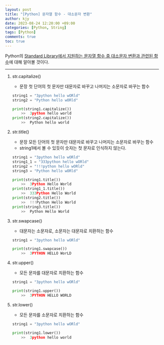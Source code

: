```yaml
---
layout: post
title: "[Python] 문자열 함수 - 대소문자 변환"
author: kjy
date: 2023-08-24 12:20:00 +09:00
categories: [Python, String]
tags: [Python]
comments: true
toc: true
---
```


Python의 [Standard Library에서 지원하는 문자열 함수 중 대소문자 변환과 관련된 함수](https://docs.python.org/3/library/stdtypes.html#text-sequence-type-str)에 대해 알아볼 것이다.

---

1. str.capitalize()

   - 문장 첫 단어의 첫 문자만 대문자로 바꾸고 나머지는 소문자로 바꾸는 함수

   ```python
   string1 = "3python hello wORld"
   string2 = "Python hello wORld"

   print(string1.capitalize())
       >>  3python hello world
   print(string2.capitalize())
       >>  Python hello world
   ```

2. str.title()

   - 문장 모든 단어의 첫 문자만 대문자로 바꾸고 나머지는 소문자로 바꾸는 함수
   - string1에서 볼 수 있듯이 숫자는 첫 문자로 인식하지 않는다.

   ```python
   string1 = "3python hello wORld"
   string1_1 = "333python hello wORld"
   string2 = "!!!python hello wORld"
   string3 = "Python hello wORld"

   print(string1.title())
       >>  3Python Hello World
   print(string1_1.title())
       >>  333Python Hello World
   print(string2.title())
       >>  !!!Python Hello World
   print(string3.title())
       >>  Python Hello World
   ```

3. str.swapcase()

   - 대문자는 소문자로, 소문자는 대문자로 치환하는 함수

   ```python
   string1 = "3python hello wORld"

   print(string1.swapcase())
       >>  3PYTHON HELLO WorLD
   ```

4. str.upper()

   - 모든 문자를 대문자로 치환하는 함수

   ```python
   string1 = "3python hello wORld"

   print(string1.upper())
       >>  3PYTHON HELLO WORLD
   ```

5. str.lower()

   - 모든 문자를 소문자로 치환하는 함수

   ```python
   string1 = "3python hello wORld"

   print(string1.lower())
       >>  3python hello world
   ```

